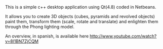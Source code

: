 This is a simple c++ desktop application using Qt(4.8) coded in Netbeans.

It allows you to create 3D objects (cubes, pyramids and revolved objects) paint them, 
transform them (scale, rotate and translate) and enlighten them through the Phong lighting model.

An overview, in spanish, is available here http://www.youtube.com/watch?v=8l1BN7ZjCQM